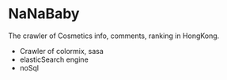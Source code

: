 # NaNaBaby

The crawler of Cosmetics info, comments,  ranking in HongKong.<br/>
<ul>
<li>Crawler of colormix, sasa</li>
<li>elasticSearch engine</li>
<li>noSql</li>
</ul>

